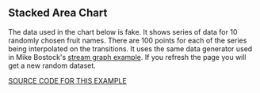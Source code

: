 ## Stacked Area Chart

The data used in the chart below is fake.  It shows series of data for 10 randomly chosen fruit names.  There are 100 points for each of the series being interpolated on the transitions.
It uses the same data generator used in Mike Bostock's [stream graph example](https://bl.ocks.org/mbostock/4060954).
If you refresh the page you will get a new random dataset.

[SOURCE CODE FOR THIS EXAMPLE](https://github.com/sghall/resonance/tree/master/docs/src/routes/examples/stackedArea)
